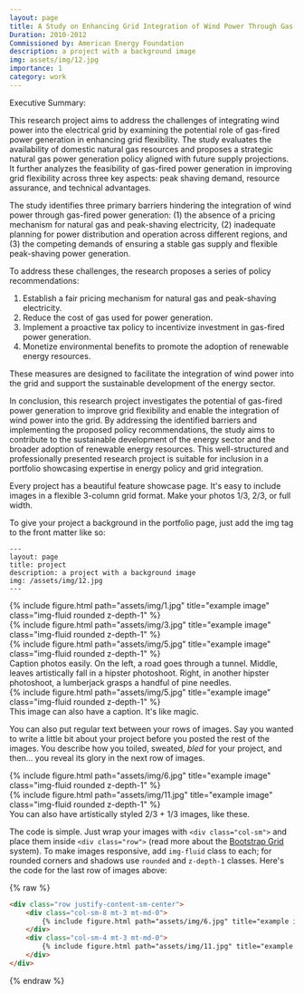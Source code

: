 ```yaml
---
layout: page
title: A Study on Enhancing Grid Integration of Wind Power Through Gas-Fired Power Generation
Duration: 2010-2012
Commissioned by: American Energy Foundation
description: a project with a background image
img: assets/img/12.jpg
importance: 1
category: work
---
```



Executive Summary:

This research project aims to address the challenges of integrating wind power into the electrical grid by examining the potential role of gas-fired power generation in enhancing grid flexibility. The study evaluates the availability of domestic natural gas resources and proposes a strategic natural gas power generation policy aligned with future supply projections. It further analyzes the feasibility of gas-fired power generation in improving grid flexibility across three key aspects: peak shaving demand, resource assurance, and technical advantages.

The study identifies three primary barriers hindering the integration of wind power through gas-fired power generation: (1) the absence of a pricing mechanism for natural gas and peak-shaving electricity, (2) inadequate planning for power distribution and operation across different regions, and (3) the competing demands of ensuring a stable gas supply and flexible peak-shaving power generation.

To address these challenges, the research proposes a series of policy recommendations:

1. Establish a fair pricing mechanism for natural gas and peak-shaving electricity.
2. Reduce the cost of gas used for power generation.
3. Implement a proactive tax policy to incentivize investment in gas-fired power generation.
4. Monetize environmental benefits to promote the adoption of renewable energy resources.

These measures are designed to facilitate the integration of wind power into the grid and support the sustainable development of the energy sector.

In conclusion, this research project investigates the potential of gas-fired power generation to improve grid flexibility and enable the integration of wind power into the grid. By addressing the identified barriers and implementing the proposed policy recommendations, the study aims to contribute to the sustainable development of the energy sector and the broader adoption of renewable energy resources. This well-structured and professionally presented research project is suitable for inclusion in a portfolio showcasing expertise in energy policy and grid integration.




Every project has a beautiful feature showcase page.
It's easy to include images in a flexible 3-column grid format.
Make your photos 1/3, 2/3, or full width.

To give your project a background in the portfolio page, just add the img tag to the front matter like so:

    ---
    layout: page
    title: project
    description: a project with a background image
    img: /assets/img/12.jpg
    ---

<div class="row">
    <div class="col-sm mt-3 mt-md-0">
        {% include figure.html path="assets/img/1.jpg" title="example image" class="img-fluid rounded z-depth-1" %}
    </div>
    <div class="col-sm mt-3 mt-md-0">
        {% include figure.html path="assets/img/3.jpg" title="example image" class="img-fluid rounded z-depth-1" %}
    </div>
    <div class="col-sm mt-3 mt-md-0">
        {% include figure.html path="assets/img/5.jpg" title="example image" class="img-fluid rounded z-depth-1" %}
    </div>
</div>
<div class="caption">
    Caption photos easily. On the left, a road goes through a tunnel. Middle, leaves artistically fall in a hipster photoshoot. Right, in another hipster photoshoot, a lumberjack grasps a handful of pine needles.
</div>
<div class="row">
    <div class="col-sm mt-3 mt-md-0">
        {% include figure.html path="assets/img/5.jpg" title="example image" class="img-fluid rounded z-depth-1" %}
    </div>
</div>
<div class="caption">
    This image can also have a caption. It's like magic.
</div>

You can also put regular text between your rows of images.
Say you wanted to write a little bit about your project before you posted the rest of the images.
You describe how you toiled, sweated, *bled* for your project, and then... you reveal its glory in the next row of images.


<div class="row justify-content-sm-center">
    <div class="col-sm-8 mt-3 mt-md-0">
        {% include figure.html path="assets/img/6.jpg" title="example image" class="img-fluid rounded z-depth-1" %}
    </div>
    <div class="col-sm-4 mt-3 mt-md-0">
        {% include figure.html path="assets/img/11.jpg" title="example image" class="img-fluid rounded z-depth-1" %}
    </div>
</div>
<div class="caption">
    You can also have artistically styled 2/3 + 1/3 images, like these.
</div>


The code is simple.
Just wrap your images with `<div class="col-sm">` and place them inside `<div class="row">` (read more about the <a href="https://getbootstrap.com/docs/4.4/layout/grid/">Bootstrap Grid</a> system).
To make images responsive, add `img-fluid` class to each; for rounded corners and shadows use `rounded` and `z-depth-1` classes.
Here's the code for the last row of images above:

{% raw %}
```html
<div class="row justify-content-sm-center">
    <div class="col-sm-8 mt-3 mt-md-0">
        {% include figure.html path="assets/img/6.jpg" title="example image" class="img-fluid rounded z-depth-1" %}
    </div>
    <div class="col-sm-4 mt-3 mt-md-0">
        {% include figure.html path="assets/img/11.jpg" title="example image" class="img-fluid rounded z-depth-1" %}
    </div>
</div>
```
{% endraw %}
